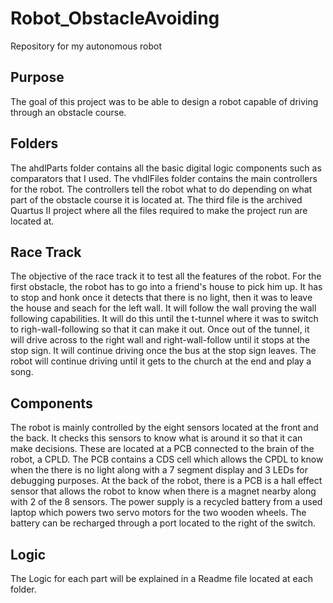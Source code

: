 # Robot_ObstacleAvoiding
Repository for my autonomous robot

## Purpose
The goal of this project was to be able to design a robot capable of driving through an obstacle course. 

## Folders
The ahdlParts folder contains all the basic digital logic components such as comparators that I used.
The vhdlFiles folder contains the main controllers for the robot. The controllers tell the robot what to do depending on what part of the obstacle course it is located at. 
The third file is the archived Quartus II project where all the files required to make the project run are located at. 

## Race Track
The objective of the race track it to test all the features of the robot. For the first obstacle, the robot has to go into a friend's house to pick him up. It has to stop and honk once it detects that there is no light, then it was to leave the house and seach for the left wall. It will follow the wall proving the wall following capabilities. It will do this until the t-tunnel where it was to switch to righ-wall-following so that it can make it out. Once out of the tunnel, it will drive across to the right wall and right-wall-follow until it stops at the stop sign. It will continue driving once the bus at the stop sign leaves. The robot will continue driving until it gets to the church at the end and play a song. 

## Components
The robot is mainly controlled by the eight sensors located at the front and the back. It checks this sensors to know what is around it so that it can make decisions. These are located at a PCB connected to the brain of the robot, a CPLD. The PCB contains a CDS cell which allows the CPDL to know when the there is no light along with a 7 segment display and 3 LEDs for debugging purposes. At the back of the robot, there is a PCB is a hall effect sensor that allows the robot to know when there is a magnet nearby along with 2 of the 8 sensors. The power supply is a recycled battery from a used laptop which powers two servo motors for the two wooden wheels. The battery can be recharged through a port located to the right of the switch. 

## Logic
The Logic for each part will be explained in a Readme file located at each folder. 
